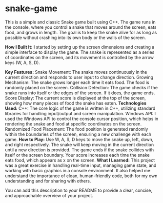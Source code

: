 # snake-game
This is a simple and classic Snake game built using C++. The game runs in the console, where you control a snake that moves around the screen, eats food, and grows in length. The goal is to keep the snake alive for as long as possible without crashing into its own body or the walls of the screen.

**How I Built It:**
I started by setting up the screen dimensions and creating a simple interface to display the game. The snake is represented as a series of coordinates on the screen, and its movement is controlled by the arrow keys (W, A, S, D).

**Key Features:**
Snake Movement: The snake moves continuously in the current direction and responds to user input to change direction.
Growing Mechanism: The snake grows longer each time it eats food. The food is randomly placed on the screen.
Collision Detection: The game checks if the snake runs into itself or the edges of the screen. If it does, the game ends.
Score Display: The current score is displayed at the top of the screen, showing how many pieces of food the snake has eaten.
**Technologies Used:**
C++: The core logic of the game is written in C++, utilizing standard libraries for handling input/output and screen manipulation.
Windows API: I used the Windows API to control the console cursor position, which helps in rendering the snake and food at specific coordinates on the screen.
Randomized Food Placement: The food position is generated randomly within the boundaries of the screen, ensuring a new challenge with each game.
**How to Play:**
Use W, A, S, D keys to move the snake up, left, down, and right respectively.
The snake will keep moving in the current direction until a new direction is provided.
The game ends if the snake collides with itself or the screen boundary.
Your score increases each time the snake eats food, which appears as x on the screen.
**What I Learned:**
This project was a great exercise in handling real-time input, managing game state, and working with basic graphics in a console environment. It also helped me understand the importance of clean, human-friendly code, both for my own understanding and for sharing with others.

You can add this description to your README to provide a clear, concise, and approachable overview of your project.
